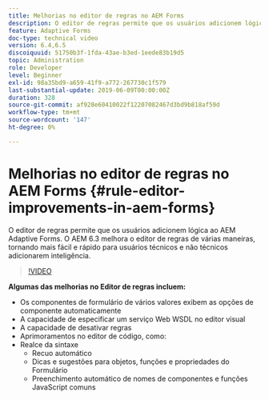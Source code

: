 ```yaml
---
title: Melhorias no editor de regras no AEM Forms
description: O editor de regras permite que os usuários adicionem lógica ao AEM Adaptive Forms. O AEM 6.3 melhora o editor de regras de várias maneiras, tornando mais fácil e rápido para usuários técnicos e não técnicos adicionarem inteligência.
feature: Adaptive Forms
doc-type: technical video
version: 6.4,6.5
discoiquuid: 51750b3f-1fda-43ae-b3ed-1eede83b19d5
topic: Administration
role: Developer
level: Beginner
exl-id: 98a35bd9-a659-41f9-a772-267730c1f579
last-substantial-update: 2019-06-09T00:00:00Z
duration: 328
source-git-commit: af928e60410022f12207082467d3bd9b818af59d
workflow-type: tm+mt
source-wordcount: '147'
ht-degree: 0%

---
```


# Melhorias no editor de regras no AEM Forms {#rule-editor-improvements-in-aem-forms}

O editor de regras permite que os usuários adicionem lógica ao AEM Adaptive Forms. O AEM 6.3 melhora o editor de regras de várias maneiras, tornando mais fácil e rápido para usuários técnicos e não técnicos adicionarem inteligência.

>[!VIDEO](https://video.tv.adobe.com/v/19653?quality=12&learn=on)

**Algumas das melhorias no Editor de regras incluem:**

* Os componentes de formulário de vários valores exibem as opções de componente automaticamente
* A capacidade de especificar um serviço Web WSDL no editor visual
* A capacidade de desativar regras
* Aprimoramentos no editor de código, como:
* Realce da sintaxe
   * Recuo automático
   * Dicas e sugestões para objetos, funções e propriedades do Formulário
   * Preenchimento automático de nomes de componentes e funções JavaScript comuns
